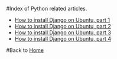 #Index of Python related articles.
- [How to install Django on Ubuntu, part 1](./0001_Set_up_Django_under_Ubuntu_1.md)
- [How to install Django on Ubuntu, part 2](./0002_Set_up_Django_under_Ubuntu_2.md)
- [How to install Django on Ubuntu, part 3](./0003_Set_up_Django_under_Ubuntu_3.md)
- [How to install Django on Ubuntu, part 4](./0004_Set_up_Django_under_Ubuntu_4.md)

#Back to [Home](../README.md)
